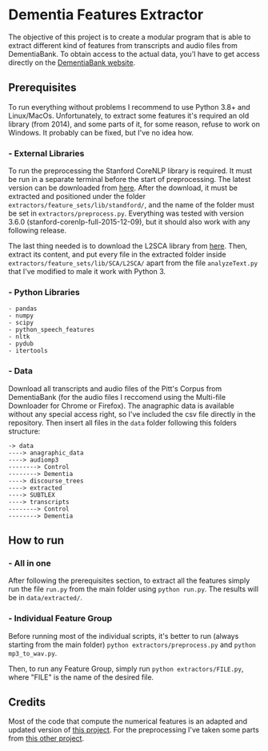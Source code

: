 # Dementia Features Extractor
The objective of this project is to create a modular program that is able to extract different kind of features from transcripts and audio files from DementiaBank. To obtain access to the actual data, you'l have to get access directly on the [DementiaBank website](https://dementia.talkbank.org/).

## Prerequisites
To run everything without problems I recommend to use Python 3.8+ and Linux/MacOs. Unfortunately, to extract some features it's required an old library (from 2014), and some parts of it, for some reason, refuse to work on Windows. It probably can be fixed, but I've no idea how.

### - External Libraries
To run the preprocessing the Stanford CoreNLP library is required. It must be run in a separate terminal before the start of preprocessing. The latest version can be downloaded from [here](https://stanfordnlp.github.io/CoreNLP/download.html). After the download, it must be extracted and positioned under the folder `extractors/feature_sets/lib/standford/`, and the name of the folder must be set in `extractors/preprocess.py`. Everything was tested with version 3.6.0 (stanford-corenlp-full-2015-12-09), but it should also work with any following release.

The last thing needed is to download the L2SCA library from [here](http://www.personal.psu.edu/xxl13/downloads/l2sca.html). Then, extract its content, and put every file in the extracted folder inside `extractors/feature_sets/lib/SCA/L2SCA/` apart from the file `analyzeText.py` that I've modified to male it work with Python 3.

### - Python Libraries
```
- pandas
- numpy
- scipy
- python_speech_features
- nltk
- pydub
- itertools
```

### - Data
Download all transcripts and audio files of the Pitt's Corpus from DementiaBank (for the audio files I reccomend using the Multi-file Downloader for Chrome or Firefox). The anagraphic data is available without any special access right, so I've included the csv file directly in the repository. Then insert all files in the `data` folder following this folders structure:
```
-> data
----> anagraphic_data
----> audiomp3
--------> Control
--------> Dementia
----> discourse_trees
----> extracted
----> SUBTLEX
----> transcripts
--------> Control
--------> Dementia
```

## How to run

### - All in one
After following the prerequisites section, to extract all the features simply run the file `run.py` from the main folder using `python run.py`. The results will be in `data/extracted/`.

### - Individual Feature Group
Before running most of the individual scripts, it's better to run (always starting from the main folder) `python extractors/preprocess.py` and `python mp3_to_wav.py`.

Then, to run any Feature Group, simply run `python extractors/FILE.py`, where "FILE" is the name of the desired file.

## Credits
Most of the code that compute the numerical features is an adapted and updated version of [this project](https://github.com/vmasrani/dementia_classifier/tree/master/dementia_classifier/feature_extraction/feature_sets). For the preprocessing I've taken some parts from [this other project](https://github.com/flaviodipalo/AlzheimerDetection). 
